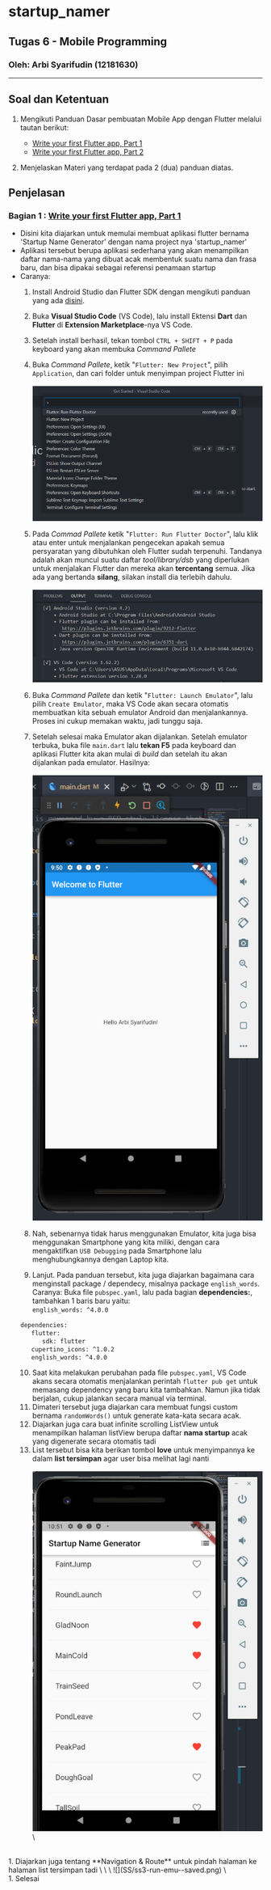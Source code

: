 # startup_namer

## Tugas 6 - Mobile Programming
### Oleh: Arbi Syarifudin (12181630)

___

## Soal dan Ketentuan

1. Mengikuti Panduan Dasar pembuatan Mobile App dengan Flutter melalui tautan berikut: 
   * [Write your first Flutter app, Part 1](https://flutter.dev/docs/get-started/codelab)
   * [Write your first Flutter app, Part 2](https://codelabs.developers.google.com/codelabs/first-flutter-app-pt2)

2. Menjelaskan Materi yang terdapat pada 2 (dua) panduan diatas.

## Penjelasan

### Bagian 1 : [Write your first Flutter app, Part 1](https://flutter.dev/docs/get-started/codelab)

   - Disini kita diajarkan untuk memulai membuat aplikasi flutter bernama 'Startup Name Generator' dengan nama project nya 'startup_namer'
   - Aplikasi tersebut berupa aplikasi sederhana yang akan menampilkan daftar nama-nama yang dibuat acak membentuk suatu nama dan frasa baru, dan bisa dipakai sebagai referensi penamaan startup
   - Caranya:
      1. Install Android Studio dan Flutter SDK dengan mengikuti panduan yang ada [disini](https://flutter.dev/docs/get-started/install).
      2. Buka **Visual Studio Code** (VS Code), lalu install Ektensi **Dart** dan **Flutter** di **Extension Marketplace**-nya VS Code.
      3. Setelah install berhasil, tekan tombol ```CTRL + SHIFT + P``` pada keyboard yang akan membuka *Command Pallete*
      4. Buka *Command Pallete*, ketik "```Flutter: New Project```", pilih ```Application```, dan cari folder untuk menyimpan project Flutter ini
      \
      \
      ![](SS/ss1-rfd.png)
      
      5. Pada *Commad Pallete* ketik "```Flutter: Run Flutter Doctor```", lalu klik atau enter untuk menjalankan pengecekan apakah semua persyaratan yang dibutuhkan oleh Flutter sudah terpenuhi. Tandanya adalah akan muncul suatu daftar *tool/library/dsb* yang diperlukan untuk menjalakan Flutter dan mereka akan **tercentang** semua. Jika ada yang bertanda **silang**, silakan install dia terlebih dahulu.
      \
      \
      ![](SS/ss2-rfd-term.png) 
      1. Buka *Command Pallete* dan ketik "```Flutter: Launch Emulator```", lalu pilih ```Create Emulator```, maka VS Code akan secara otomatis membuatkan kita sebuah emulator Android dan menjalankannya. Proses ini cukup memakan waktu, jadi tunggu saja.
      2.  Setelah selesai maka Emulator akan dijalankan. Setelah emulator terbuka, buka file ```main.dart``` lalu **tekan F5** pada keyboard dan aplikasi Flutter kita akan mulai di *build* dan setelah itu akan dijalankan pada emulator. Hasilnya:
      \
      \
      ![](SS/ss3-run-emu.png) 
      1.  Nah, sebenarnya tidak harus menggunakan Emulator, kita juga bisa menggunakan Smartphone yang kita miliki, dengan cara mengaktifkan ```USB Debugging``` pada Smartphone lalu menghubungkannya dengan Laptop kita.
      2.  Lanjut. Pada panduan tersebut, kita juga diajarkan bagaimana cara menginstall package / dependecy, misalnya package ```english_words```. Caranya:
      Buka file ```pubspec.yaml```, lalu pada bagian **dependencies:**, tambahkan 1 baris baru yaitu: \
          ```english_words: ^4.0.0```
      ```
      dependencies:
         flutter:
            sdk: flutter
         cupertino_icons: ^1.0.2
         english_words: ^4.0.0
      ```
      10.   Saat kita melakukan perubahan pada file ```pubspec.yaml```, VS Code akans secara otomatis menjalankan perintah ```flutter pub get``` untuk memasang dependency yang baru kita tambahkan. Namun jika tidak berjalan, cukup jalankan secara manual via terminal.
      2.  Dimateri tersebut juga diajarkan cara membuat fungsi custom bernama ```randomWords()``` untuk generate kata-kata secara acak.
      3.  Diajarkan juga cara buat infinite scrolling ListView untuk menampilkan halaman listView berupa daftar **nama startup** acak yang digenerate secara otomatis tadi
      4.  List tersebut bisa kita berikan tombol **love** untuk menyimpannya ke dalam **list tersimpan** agar user bisa melihat lagi nanti
   \
   \
      ![](SS/ss3-run-emu--list.png) 
   \
   \
   <br>
      1.  Diajarkan juga tentang **Navigation & Route** untuk pindah halaman ke halaman list tersimpan tadi
   \
   \
   \
      ![](SS/ss3-run-emu--saved.png) 
   \
   <br>
      1.  Selesai
          